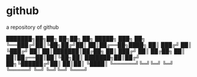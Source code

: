 github
======

a repository of github

███████╗██╗██╗  ██╗██╗   ██╗ █████╗ ███╗   ██╗
╚══███╔╝██║╚██╗██╔╝██║   ██║██╔══██╗████╗  ██║
  ███╔╝ ██║ ╚███╔╝ ██║   ██║███████║██╔██╗ ██║
 ███╔╝  ██║ ██╔██╗ ██║   ██║██╔══██║██║╚██╗██║
███████╗██║██╔╝ ██╗╚██████╔╝██║  ██║██║ ╚████║
╚══════╝╚═╝╚═╝  ╚═╝ ╚═════╝ ╚═╝  ╚═╝╚═╝  ╚═══╝
